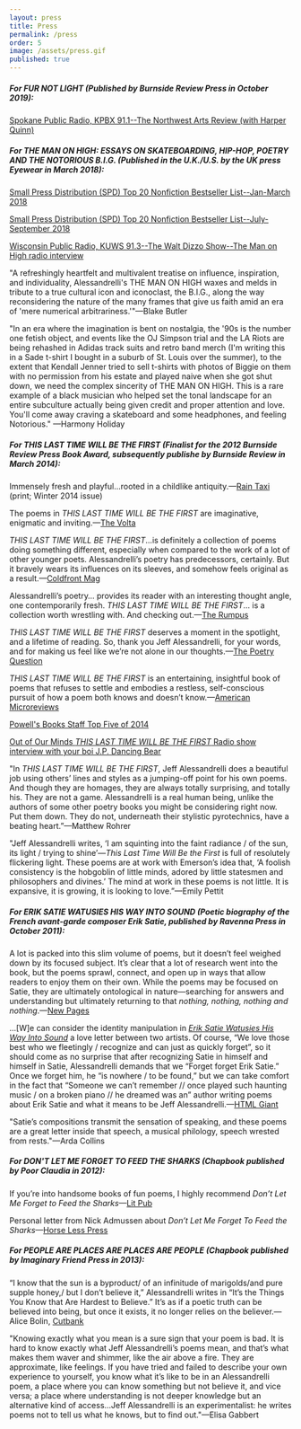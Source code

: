 ```yaml
---
layout: press
title: Press
permalink: /press
order: 5
image: /assets/press.gif
published: true
---
```

##### For *FUR NOT LIGHT* (Published by Burnside Review Press in October 2019):

[Spokane Public Radio, KPBX 91.1--The Northwest Arts Review (with Harper Quinn)](https://www.spokanepublicradio.org/post/conversation-jeff-alessandrelli-and-hajara-quinn) 


##### For *THE MAN ON HIGH: ESSAYS ON SKATEBOARDING, HIP-HOP, POETRY AND THE NOTORIOUS B.I.G.* (Published in the U.K./U.S. by the UK press Eyewear in March 2018):

[Small Press Distribution (SPD) Top 20 Nonfiction Bestseller List--Jan-March 2018](https://www.spdbooks.org/pages/bestsellers/nonfiction/Nonfiction-Bestsellers-January-through-March-2018.aspx)

[Small Press Distribution (SPD) Top 20 Nonfiction Bestseller List--July-September 2018](https://www.spdbooks.org/pages/bestsellers/nonfiction/Nonfiction-Bestsellers-July-through-September-2018.aspx)  

[Wisconsin Public Radio, KUWS 91.3--The Walt Dizzo Show--The Man on High radio interview](https://drive.google.com/file/d/1pCBAMIUFh3fI7US9xmaJOsgouyCyUIAb/view)

"A refreshingly heartfelt and multivalent treatise on influence, inspiration, and individuality, Alessandrelli's THE MAN ON HIGH waxes and melds in tribute to a true cultural icon and iconoclast, the B.I.G., along the way reconsidering the nature of the many frames that give us faith amid an era of 'mere numerical arbitrariness.'"—Blake Butler

"In an era where the imagination is bent on nostalgia, the '90s is the number one fetish object, and events like the OJ Simpson trial and the LA Riots are being rehashed in Adidas track suits and retro band merch (I'm writing this in a Sade t-shirt I bought in a suburb of St. Louis over the summer), to the extent that Kendall Jenner tried to sell t-shirts with photos of Biggie on them with no permission from his estate and played naive when she got shut down, we need the complex sincerity of THE MAN ON HIGH. This is a rare example of a black musician who helped set the tonal landscape for an entire subculture actually being given credit and proper attention and love. You'll come away craving a skateboard and some headphones, and feeling Notorious." —Harmony Holiday


##### For *THIS LAST TIME WILL BE THE FIRST* (Finalist for the 2012 Burnside Review Press Book Award, subsequently publishe by Burnside Review in March 2014):

Immensely fresh and playful…rooted in a childlike antiquity.—[Rain Taxi]() (print; Winter 2014 issue)

The poems in *THIS LAST TIME WILL BE THE FIRST* are imaginative, enigmatic and inviting.—[The Volta](https://thevoltablog.wordpress.com/2014/08/05/this-last-time-will-be-the-first-by-jeff-alessandrelli/)

*THIS LAST TIME WILL BE THE FIRST*...is definitely a collection of poems doing something different, especially when compared to the work of a lot of other younger poets. Alessandrelli’s poetry has predecessors, certainly. But it bravely wears its influences on its sleeves, and somehow feels original as a result.—[Coldfront Mag](http://coldfrontmag.com/reviews/this-last-time-will-be-the-first-by-jeff-alessandrelli/)

Alessandrelli’s poetry… provides its reader with an interesting thought angle, one contemporarily fresh. *THIS LAST TIME WILL BE THE FIRST*… is a collection worth wrestling with. And checking out.—[The Rumpus](http://therumpus.net/2014/08/this-last-time-will-be-the-first-by-jeff-alessandrelli/)

*THIS LAST TIME WILL BE THE FIRST* deserves a moment in the spotlight, and a lifetime of reading. So, thank you Jeff Alessandrelli, for your words, and for making us feel like we’re not alone in our thoughts.—[The Poetry Question](https://thepoetryquestion.com/2014/06/10/review-jeff-alessandrelli-this-last-time-will-be-the-first/)

*THIS LAST TIME WILL BE THE FIRST* is an entertaining, insightful book of poems that refuses to settle and embodies a restless, self-conscious pursuit of how a poem both knows and doesn’t know.—[American Microreviews](http://www.americanmicroreviews.com/this-last-time-will-be-the-first-jeff-alessandrelli/)

[Powell's Books Staff Top Five of 2014](http://www.powells.com/staff-top-fives-2014)

[Out of Our Minds _THIS LAST TIME WILL BE THE FIRST_ Radio show interview with your boi J.P. Dancing Bear](http://jp-dancingbear.squarespace.com/outofourminds/2015/3/1/out-of-our-minds-wguest-jeff-alessandrelli) 

"In *THIS LAST TIME WILL BE THE FIRST*, Jeff Alessandrelli does a beautiful job using others’ lines and styles as a jumping-off point for his own poems. And though they are homages, they are always totally surprising, and totally his. They are not a game. Alessandrelli is a real human being, unlike the authors of some other poetry books you might be considering right now. Put them down. They do not, underneath their stylistic pyrotechnics, have a beating heart.”—Matthew Rohrer

"Jeff Alessandrelli writes, ‘I am squinting into the faint radiance / of the sun, its light / trying to shine’—*This Last Time Will Be the First* is full of resolutely flickering light. These poems are at work with Emerson’s idea that, ‘A foolish consistency is the hobgoblin of little minds, adored by little statesmen and philosophers and divines.’ The mind at work in these poems is not little. It is expansive, it is growing, it is looking to love.”—Emily Pettit

##### For *ERIK SATIE WATUSIES HIS WAY INTO SOUND* (Poetic biography of the French avant-garde composer Erik Satie, published by Ravenna Press in October 2011):

A lot is packed into this slim volume of poems, but it doesn’t feel weighed down by its focused subject. It’s clear that a lot of research went into the book, but the poems sprawl, connect, and open up in ways that allow readers to enjoy them on their own. While the poems may be focused on Satie, they are ultimately ontological in nature—searching for answers and understanding but ultimately returning to that *nothing, nothing, nothing and nothing*.—[New Pages](https://www.newpages.com/item/3608-erik-satie-watusies-his-way-into-sound)

…\[W\]e can consider the identity manipulation in [*Erik Satie Watusies His Way Into Sound*](http://www.ravennapress.com/books/title.php?tid=10029) a love letter between two artists. Of course, “We love those best who we fleetingly / recognize and can just as quickly forget”, so it should come as no surprise that after recognizing Satie in himself and himself in Satie, Alessandrelli demands that we “Forget forget Erik Satie.” Once we forget him, he “is nowhere / to be found,” but we can take comfort in the fact that “Someone we can’t remember // once played such haunting music / on a broken piano // he dreamed was an” author writing poems about Erik Satie and what it means to be Jeff Alessandrelli.—[HTML Giant](http://htmlgiant.com/reviews/erik-satie-watusies-his-way-into-sound/)

"Satie’s compositions transmit the sensation of speaking, and these poems are a great letter inside that speech, a musical philology, speech wrested from rests."—Arda Collins

##### For *DON'T LET ME FORGET TO FEED THE SHARKS* (Chapbook published by Poor Claudia in 2012):

If you’re into handsome books of fun poems, I highly recommend *Don’t Let Me Forget to Feed the Sharks*—[Lit Pub](https://thelitpub.com/theres-no-time-for-pleasantries-these-are-perilous-waters/)

Personal letter from Nick Admussen about *Don’t Let Me Forget To Feed the Sharks*—[Horse Less Press](https://horselesspress.org/reviews-interviews/nick-admussen-to-jeff-alessandrelli/)

##### For *PEOPLE ARE PLACES ARE PLACES ARE PEOPLE* (Chapbook published by Imaginary Friend Press in 2013):

“I know that the sun is a byproduct/ of an infinitude of marigolds/and pure supple honey,/ but I don’t believe it,” Alessandrelli writes in “It’s the Things You Know that Are Hardest to Believe.” It’s as if a poetic truth can be believed into being, but once it exists, it no longer relies on the believer.—Alice Bolin, [Cutbank](http://www.cutbankonline.org/reviews/2013/03/cutbank-reviews-people-are-places-are-places-are-people-by-jeff-alessandrelli)

"Knowing exactly what you mean is a sure sign that your poem is bad. It is hard to know exactly what Jeff Alessandrelli’s poems mean, and that’s what makes them waver and shimmer, like the air above a fire. They are approximate, like feelings. If you have tried and failed to describe your own experience to yourself, you know what it’s like to be in an Alessandrelli poem, a place where you can know something but not believe it, and vice versa; a place where understanding is not deeper knowledge but an alternative kind of access…Jeff Alessandrelli is an experimentalist: he writes poems not to tell us what he knows, but to find out."—Elisa Gabbert